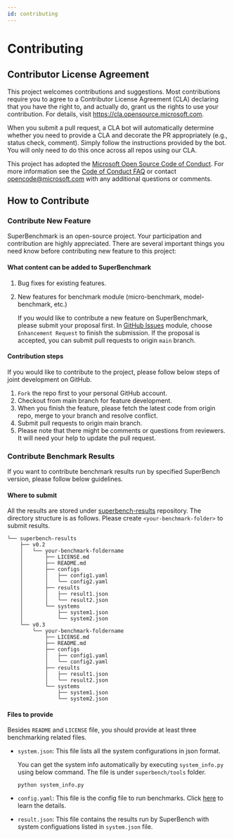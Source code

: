 ```yaml
---
id: contributing
---
```


# Contributing

## Contributor License Agreement

This project welcomes contributions and suggestions.  Most contributions require you to agree to a
Contributor License Agreement (CLA) declaring that you have the right to, and actually do, grant us
the rights to use your contribution. For details, visit https://cla.opensource.microsoft.com.

When you submit a pull request, a CLA bot will automatically determine whether you need to provide
a CLA and decorate the PR appropriately (e.g., status check, comment). Simply follow the instructions
provided by the bot. You will only need to do this once across all repos using our CLA.

This project has adopted the [Microsoft Open Source Code of Conduct](https://opensource.microsoft.com/codeofconduct/).
For more information see the [Code of Conduct FAQ](https://opensource.microsoft.com/codeofconduct/faq/) or
contact [opencode@microsoft.com](mailto:opencode@microsoft.com) with any additional questions or comments.

## How to Contribute

### Contribute New Feature

SuperBenchmark is an open-source project. Your participation and contribution are highly appreciated. There are several important things you need know before contributing new feature to this project:

#### What content can be added to SuperBenchmark

1. Bug fixes for existing features.
2. New features for benchmark module (micro-benchmark, model-benchmark, etc.)

   If you would like to contribute a new feature on SuperBenchmark, please submit your proposal first. In [GitHub Issues](https://github.com/microsoft/superbenchmark/issues) module, choose `Enhancement Request` to finish the submission. If the proposal is accepted, you can submit pull requests to origin `main` branch.

#### Contribution steps

If you would like to contribute to the project, please follow below steps of joint development on GitHub.

1. `Fork` the repo first to your personal GitHub account.
2. Checkout from main branch for feature development.
3. When you finish the feature, please fetch the latest code from origin repo, merge to your branch and resolve conflict.
4. Submit pull requests to origin main branch.
5. Please note that there might be comments or questions from reviewers. It will need your help to update the pull request.


### Contribute Benchmark Results

If you want to contribute benchmark results run by specified SuperBench version, please follow below guidelines.

#### Where to submit

All the results are stored under [superbench-results](https://github.com/microsoft/superbench-results) repository. The directory structure is as follows. Please create `<your-benchmark-folder>` to submit results.

```
└── superbench-results
    ├── v0.2
    │   └── your-benchmark-foldername
    │       ├── LICENSE.md
    │       ├── README.md
    │       ├── configs
    │       │   ├── config1.yaml
    │       │   └── config2.yaml
    │       ├── results
    │       │   ├── result1.json
    │       │   └── result2.json
    │       └── systems
    │           ├── system1.json
    │           └── system2.json
    └── v0.3
        └── your-benchmark-foldername
            ├── LICENSE.md
            ├── README.md
            ├── configs
            │   ├── config1.yaml
            │   └── config2.yaml
            ├── results
            │   ├── result1.json
            │   └── result2.json
            └── systems
                ├── system1.json
                └── system2.json
```

#### Files to provide

Besides `README` and `LICENSE` file, you should provide at least three benchmarking related files.
* `system.json`: This file lists all the system configurations in json format. 

  You can get the system info automatically by executing `system_info.py` using below command. The file is under `superbench/tools` folder.
  ```
  python system_info.py
  ```
* `config.yaml`: This file is the config file to run benchmarks. Click [here](../getting-started/configuration) to learn the details.
* `result.json`: This file contains the results run by SuperBench with system configuations listed in `system.json` file.
